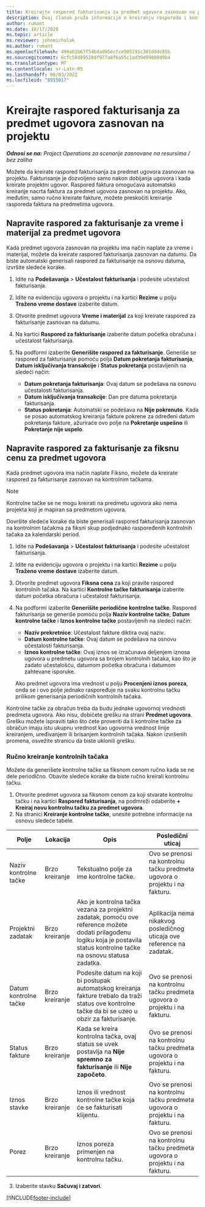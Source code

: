 ```yaml
---
title: Kreirajte raspored fakturisanja za predmet ugovora zasnovan na projektu
description: Ovaj članak pruža informacije o kreiranju rasporeda i kontrolnih tačaka fakturisanja na predmetima ugovora.
author: rumant
ms.date: 10/17/2020
ms.topic: article
ms.reviewer: johnmichalak
ms.author: rumant
ms.openlocfilehash: 490a61b67f54bdad95ecfce905191c381dddc85b
ms.sourcegitcommit: 6cfc50d89528df977a8f6a55c1ad39d99800d9b4
ms.translationtype: MT
ms.contentlocale: sr-Latn-RS
ms.lasthandoff: 06/03/2022
ms.locfileid: "8915017"
---
```

# <a name="create-an-invoice-schedule-on-a-project-based-contract-line"></a>Kreirajte raspored fakturisanja za predmet ugovora zasnovan na projektu 

_**Odnosi se na:** Project Operations za scenarije zasnovane na resursima / bez zaliha_

Možete da kreirate raspored fakturisanja za predmet ugovora zasnovan na projektu. Fakturisanje je dozvoljeno samo nakon dobijanja ugovora i kada kreirate projektni ugovor. Raspored faktura omogućava automatsko kreiranje nacrta faktura za predmet ugovora zasnovan na projektu. Ako, međutim, samo ručno kreirate fakture, možete preskočiti kreiranje rasporeda faktura na predmetima ugovora.

## <a name="create-a-time-and-material-invoice-schedule-for-a-contract-line"></a>Napravite raspored za fakturisanje za vreme i materijal za predmet ugovora

Kada predmet ugovora zasnovan na projektu ima način naplate za vreme i materijal, možete da kreirate raspored fakturisanja zasnovan na datumu. Da biste automatski generisali raspored za fakturisanje na osnovu datuma, izvršite sledeće korake.

1. Idite na **Podešavanja** > **Učestalost fakturisanja** i podesite učestalost fakturisanja.
2. Idite na evidenciju ugovora o projektu i na kartici **Rezime** u polju **Traženo vreme dostave** izaberite datum.
3. Otvorite predmet ugovora **Vreme i materijal** za koji kreirate raspored za fakturisanje zasnovan na datumu. 
4. Na kartici **Raspored za fakturisanje** izaberite datum početka obračuna i učestalost fakturisanja.
5. Na podformi izaberite **Generišite raspored za fakturisanje**. Generiše se raspored za fakturisanje pomoću polja **Datum pokretanja fakturisanja**, **Datum isključivanja transakcije** i **Status pokretanja** postavljenih na sledeći način:

    - **Datum pokretanja fakturisanja**: Ovaj datum se podešava na osnovu učestalosti fakturisanja.
    - **Datum isključivanja transakcije**: Dan pre datuma pokretanja fakturisanja.
    - **Status pokretanja**: Automatski se podešava na **Nije pokrenuto**. Kada se posao automatskog kreiranja fakture pokrene za određeni datum pokretanja fakture, ažuriraće ovo polje na **Pokretanje uspešno** ili **Pokretanje nije uspelo**.

## <a name="create-a-fixed-price-invoice-schedule-for-a-contract-line"></a>Napravite raspored za fakturisanje za fiksnu cenu za predmet ugovora

Kada predmet ugovora ima način naplate Fiksno, možete da kreirate raspored za fakturisanje zasnovan na kontrolnim tačkama. 

> [!NOTE]
> Kontrolne tačke se ne mogu kreirati na predmetu ugovora ako nema projekta koji je mapiran sa predmetom ugovora.

Dovršite sledeće korake da biste generisali raspored fakturisanja zasnovan na kontrolnim tačakma za fiksni skup podjednako raspoređenih kontrolnih tačaka za kalendarski period.

1. Idite na **Podešavanja** > **Učestalost fakturisanja** i podesite učestalost fakturisanja.
2. Idite na evidenciju ugovora o projektu i na kartici **Rezime** u polju **Traženo vreme dostave** izaberite datum.
3. Otvorite predmet ugovora **Fiksna cena** za koji pravite raspored kontrolnih tačaka. Na kartici **Kontrolne tačke fakturisanja** izaberite datum početka obračuna i učestalost fakturisanja. 
4. Na podformi izaberite **Generišite periodične kontrolne tačke**. Raspored fakturisanja se generiše pomoću polja **Naziv kontrolne tačke**, **Datum kontrolne tačke** i **Iznos kontrolne tačke** postavljenih na sledeći način:

    - **Naziv prekretnice**: Učestalost fakture diktira ovaj naziv.
    - **Datum kontrolne tačke**: Ovaj datum se podešava na osnovu učestalosti fakturisanja.
    - **Iznos kontrolne tačke**: Ovaj iznos se izračunava deljenjem iznosa ugovora u predmetu ugovora sa brojem kontrolnih tačaka, kao što je zadato učestalošću, datumom početka obračuna i datumom zahtevane isporuke.

    Ako predmet ugovora ima vrednost u polju **Procenjeni iznos poreza**, onda se i ovo polje jednako raspoređuje na svaku kontrolnu tačku prilikom generisanja periodičnih kontrolnih tačaka.

Kontrolne tačke za obračun treba da budu jednake ugovornoj vrednosti predmeta ugovora. Ako nisu, dobićete grešku na strani **Predmet ugovora**. Grešku možete ispraviti tako što ćete proveriti da li kontrolne tačke za obračun imaju istu ukupnu vrednost kao ugovorna vrednost linije kreiranjem, uređivanjem ili brisanjem kontrolnih tačaka. Nakon izvršenih promena, osvežite stranicu da biste uklonili grešku.

### <a name="manually-create-milestones"></a>Ručno kreiranje kontrolnih tačaka

Možete da generišete kontrolne tačke sa fiksnom cenom ručno kada se ne dele periodično. Obavite sledeće korake da biste ručno kreirali kontrolnu tačku.

1. Otvorite predmet ugovora sa fiksnom cenom za koji stvarate kontrolnu tačku i na kartici **Raspored fakturisanja**, na podmreži odaberite **+ Kreiraj novu kontrolnu tačku za predmet ugovora**. 
2. Na stranici **Kreiranje kontrolne tačke**, unesite potrebne informacije na osnovu sledeće tabele.

| Polje | Lokacija | Opis | Posledični uticaj |
| --- | --- | --- | --- |
| Naziv kontrolne tačke | Brzo kreiranje | Tekstualno polje za ime kontrolne tačke. | Ovo se prenosi na kontrolnu tačku predmeta ugovora o projektu i na fakturu. |
| Projektni zadatak | Brzo kreiranje | Ako je kontrolna tačka vezana za projektni zadatak, pomoću ove reference možete dodati prilagođenu logiku koja je postavila status kontrolne tačke na osnovu statusa zadatka. | Aplikacija nema nikakvog posledičnog uticaja ove reference na zadatak. |
| Datum kontrolne tačke | Brzo kreiranje | Podesite datum na koji bi postupak automatskog kreiranja fakture trebalo da traži status ove kontrolne tačke da bi se uzeo u obzir za fakturisanje. | Ovo se prenosi na kontrolnu tačku predmeta ugovora o projektu i na fakturu. |
| Status fakture | Brzo kreiranje | Kada se kreira kontrolna tačka, ovaj status se uvek postavlja na **Nije spremno za fakturisanje** ili **Nije započeto**. | Ovo se prenosi na kontrolnu tačku predmeta ugovora o projektu i na fakturu. |
| Iznos stavke | Brzo kreiranje | Iznos ili vrednost kontrolne tačke koja će se fakturisati klijentu. | Ovo se prenosi na kontrolnu tačku predmeta ugovora o projektu i na fakturu. |
| Porez | Brzo kreiranje | Iznos poreza primenjen na kontrolnu tačku. | Ovo se prenosi na kontrolnu tačku predmeta ugovora o projektu i na fakturu. |

3. Izaberite stavku **Sačuvaj i zatvori**.


[!INCLUDE[footer-include](../includes/footer-banner.md)]